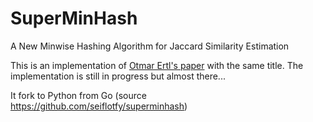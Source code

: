 # SuperMinHash
A New Minwise Hashing Algorithm for Jaccard Similarity Estimation

This is an implementation of [Otmar Ertl's paper](https://arxiv.org/pdf/1706.05698.pdf) with the same title.
The implementation is still in progress but almost there...

It fork to Python from Go (source https://github.com/seiflotfy/superminhash)
